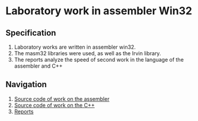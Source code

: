 # Laboratory work in assembler Win32

## Specification

1. Laboratory works are written in assembler win32.
2. The masm32 libraries were used, as well as the Irvin library. 
3. The reports analyze the speed of second work in the language of the assembler and C++

## Navigation

1. [Source code of work on the assembler](src)
2. [Source code of work on the C++](src_cpp)
3. [Reports](reports)
